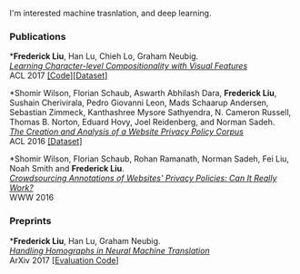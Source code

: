 I'm interested machine trasnlation, and deep learning. 

### Publications

***Frederick Liu**, Han Lu, Chieh Lo, Graham Neubig.  
[_Learning Character-level Compositionality with Visual Features_](http://aclanthology.coli.uni-saarland.de/pdf/P/P17/P17-1188.pdf)  
ACL 2017 [[Code]](https://github.com/frederick0329/Learning-character-level)[[Dataset]](https://github.com/frederick0329/Wikipedia_title_dataset)

*Shomir Wilson, Florian Schaub, Aswarth Abhilash Dara, **Frederick Liu**, Sushain Cherivirala, Pedro Giovanni Leon, Mads Schaarup Andersen, Sebastian Zimmeck, Kanthashree Mysore Sathyendra, N. Cameron Russell, Thomas B. Norton, Eduard Hovy, Joel Reidenberg, and Norman Sadeh.  
[_The Creation and Analysis of a Website Privacy Policy Corpus_](http://aclweb.org/anthology/P16-1126)  
ACL 2016 [[Dataset]](https://www.usableprivacy.org/data)

*Shomir Wilson, Florian Schaub, Rohan Ramanath, Norman Sadeh, Fei Liu, Noah Smith and **Frederick Liu**.  
[_Crowdsourcing Annotations of Websites' Privacy Policies: Can It Really Work?_](https://homes.cs.washington.edu/~nasmith/papers/wilson+etal.www16.pdf)  
WWW 2016

### Preprints

***Frederick Liu**, Han Lu, Graham Neubig.  
[_Handling Homographs in Neural Machine Translation_](https://arxiv.org/pdf/1708.06510.pdf)  
ArXiv 2017 [[Evaluation Code]](https://github.com/frederick0329/evaluate_word_translation)
